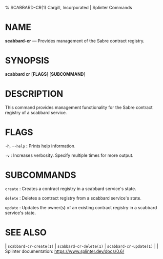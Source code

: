 % SCABBARD-CR(1) Cargill, Incorporated | Splinter Commands
<!--
  Copyright 2018-2021 Cargill Incorporated
  Licensed under Creative Commons Attribution 4.0 International License
  https://creativecommons.org/licenses/by/4.0/
-->

NAME
====

**scabbard-cr** — Provides management of the Sabre contract registry.

SYNOPSIS
========

**scabbard cr** \[**FLAGS**\] \[**SUBCOMMAND**\]

DESCRIPTION
===========
This command provides management functionality for the Sabre contract registry
of a scabbard service.

FLAGS
=====
`-h`, `--help`
: Prints help information.

`-v`
: Increases verbosity. Specify multiple times for more output.

SUBCOMMANDS
===========
`create`
: Creates a contract registry in a scabbard service's state.

`delete`
: Deletes a contract registry from a scabbard service's state.

`update`
: Updates the owner(s) of an existing contract registry in a scabbard service's
  state.

SEE ALSO
========
| `scabbard-cr-create(1)`
| `scabbard-cr-delete(1)`
| `scabbard-cr-update(1)`
|
| Splinter documentation: https://www.splinter.dev/docs/0.6/
